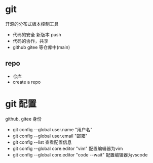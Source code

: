 # git

开源的分布式版本控制工具
- 代码的安全 新版本 push
- 代码的协作，共享
- github gitee 等仓库中(main)

## repo 
   - 仓库 
   - create a repo 
# git 配置
  github, gitee 身份
- git config --global user.name "用户名"
- git config --global user.email "邮箱"
- git config --list 查看配置信息
- git config --global core.editor "vim" 配置编辑器为vim
- git config --global core.editor "code --wait" 配置编辑器为vscode